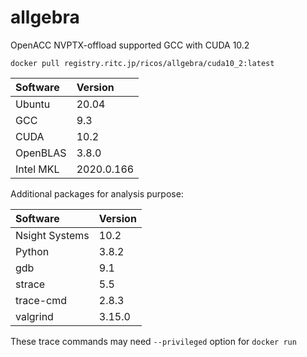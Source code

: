 allgebra
=========

OpenACC NVPTX-offload supported GCC with CUDA 10.2

```
docker pull registry.ritc.jp/ricos/allgebra/cuda10_2:latest
```

| Software  | Version    |
|:----------|:-----------|
| Ubuntu    | 20.04      |
| GCC       | 9.3        |
| CUDA      | 10.2       |
| OpenBLAS  | 3.8.0      |
| Intel MKL | 2020.0.166 |

Additional packages for analysis purpose:

| Software       | Version |
|:---------------|:--------|
| Nsight Systems | 10.2    |
| Python         | 3.8.2   |
| gdb            | 9.1     |
| strace         | 5.5     |
| trace-cmd      | 2.8.3   |
| valgrind       | 3.15.0  |

These trace commands may need `--privileged` option for `docker run`

